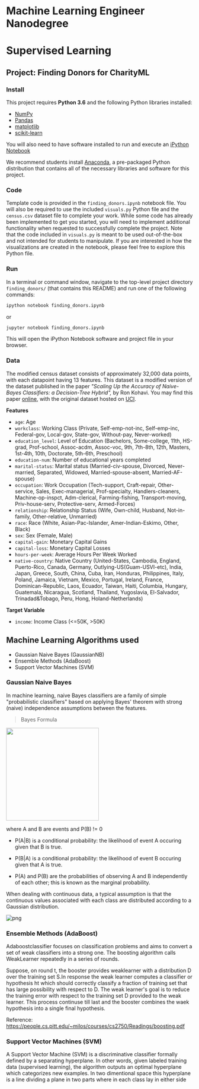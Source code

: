 # Machine Learning Engineer Nanodegree
# Supervised Learning
## Project: Finding Donors for CharityML

### Install

This project requires **Python 3.6** and the following Python libraries installed:

- [NumPy](http://www.numpy.org/)
- [Pandas](http://pandas.pydata.org)
- [matplotlib](http://matplotlib.org/)
- [scikit-learn](http://scikit-learn.org/stable/)

You will also need to have software installed to run and execute an [iPython Notebook](http://ipython.org/notebook.html)

We recommend students install [Anaconda](https://www.continuum.io/downloads), a pre-packaged Python distribution that contains all of the necessary libraries and software for this project. 

### Code

Template code is provided in the `finding_donors.ipynb` notebook file. You will also be required to use the included `visuals.py` Python file and the `census.csv` dataset file to complete your work. While some code has already been implemented to get you started, you will need to implement additional functionality when requested to successfully complete the project. Note that the code included in `visuals.py` is meant to be used out-of-the-box and not intended for students to manipulate. If you are interested in how the visualizations are created in the notebook, please feel free to explore this Python file.

### Run

In a terminal or command window, navigate to the top-level project directory `finding_donors/` (that contains this README) and run one of the following commands:

```bash
ipython notebook finding_donors.ipynb
```  
or
```bash
jupyter notebook finding_donors.ipynb
```

This will open the iPython Notebook software and project file in your browser.

### Data

The modified census dataset consists of approximately 32,000 data points, with each datapoint having 13 features. This dataset is a modified version of the dataset published in the paper *"Scaling Up the Accuracy of Naive-Bayes Classifiers: a Decision-Tree Hybrid",* by Ron Kohavi. You may find this paper [online](https://www.aaai.org/Papers/KDD/1996/KDD96-033.pdf), with the original dataset hosted on [UCI](https://archive.ics.uci.edu/ml/datasets/Census+Income).

**Features**
- `age`: Age
- `workclass`: Working Class (Private, Self-emp-not-inc, Self-emp-inc, Federal-gov, Local-gov, State-gov, Without-pay, Never-worked)
- `education_level`: Level of Education (Bachelors, Some-college, 11th, HS-grad, Prof-school, Assoc-acdm, Assoc-voc, 9th, 7th-8th, 12th, Masters, 1st-4th, 10th, Doctorate, 5th-6th, Preschool)
- `education-num`: Number of educational years completed
- `marital-status`: Marital status (Married-civ-spouse, Divorced, Never-married, Separated, Widowed, Married-spouse-absent, Married-AF-spouse)
- `occupation`: Work Occupation (Tech-support, Craft-repair, Other-service, Sales, Exec-managerial, Prof-specialty, Handlers-cleaners, Machine-op-inspct, Adm-clerical, Farming-fishing, Transport-moving, Priv-house-serv, Protective-serv, Armed-Forces)
- `relationship`: Relationship Status (Wife, Own-child, Husband, Not-in-family, Other-relative, Unmarried)
- `race`: Race (White, Asian-Pac-Islander, Amer-Indian-Eskimo, Other, Black)
- `sex`: Sex (Female, Male)
- `capital-gain`: Monetary Capital Gains
- `capital-loss`: Monetary Capital Losses
- `hours-per-week`: Average Hours Per Week Worked
- `native-country`: Native Country (United-States, Cambodia, England, Puerto-Rico, Canada, Germany, Outlying-US(Guam-USVI-etc), India, Japan, Greece, South, China, Cuba, Iran, Honduras, Philippines, Italy, Poland, Jamaica, Vietnam, Mexico, Portugal, Ireland, France, Dominican-Republic, Laos, Ecuador, Taiwan, Haiti, Columbia, Hungary, Guatemala, Nicaragua, Scotland, Thailand, Yugoslavia, El-Salvador, Trinadad&Tobago, Peru, Hong, Holand-Netherlands)

**Target Variable**
- `income`: Income Class (<=50K, >50K)


## Machine Learning Algorithms used

* Gaussian Naive Bayes (GaussianNB)
* Ensemble Methods (AdaBoost)
* Support Vector Machines (SVM)

### Gaussian Naive Bayes

In machine learning, naive Bayes classifiers are a family of simple "probabilistic classifiers" based on applying Bayes' theorem with strong (naive) independence assumptions between the features.

>Bayes Formula

<img src="https://github.com/shashank136/Spam-SMS-Classifier/blob/master/images/bayes_formula.png" width="250">

where A and B are events and P(B) != 0

* P(A|B) is a conditional probability: the likelihood of event A occuring given that B is true.

* P(B|A) is a conditional probability: the likelihood of event B occuring given that A is true.

* P(A) and P(B) are the probabilities of observing A and B independently of each other; this is known as the marginal probability.

When dealing with continuous data, a typical assumption is that the continuous values associated with each class are distributed according to a Gaussian distribution.

![png]('https://github.com/shashank136/Finding-Donors-for-CharityML/blob/master/extra/gnb.png')

### Ensemble Methods (AdaBoost)

Adaboostclassifier focuses on classification problems and aims to convert a set of weak classifiers into a strong one. The boosting algorithm calls WeakLearner repeatedly in a series of rounds. 

Suppose, on round t, the booster provides weaklearner with a distribution D over the training set S.In response the weak learner computes a classifier or hypothesis ht which should correctly classify a fraction of training set that has large possibility with respect to D. The weak learner's goal is to reduce the training error with respect to the training set D provided to the weak learner. This process continuse till last and the booster combines the waek hypothesis into a single final hypothesis. 

Reference: https://people.cs.pitt.edu/~milos/courses/cs2750/Readings/boosting.pdf

### Support Vector Machines (SVM)

A Support Vector Machine (SVM) is a discriminative classifier formally defined by a separating hyperplane. In other words, given labeled training data (supervised learning), the algorithm outputs an optimal hyperplane which categorizes new examples. In two dimentional space this hyperplane is a line dividing a plane in two parts where in each class lay in either side

